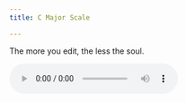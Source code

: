 ```yaml
---
title: C Major Scale

---
```


The more you edit, the less the soul.

<audio controls>
  <source src="/assets/recs/wildwalk.mp3" type="audio/mpeg">
Your browser does not support the audio element.
</audio>
